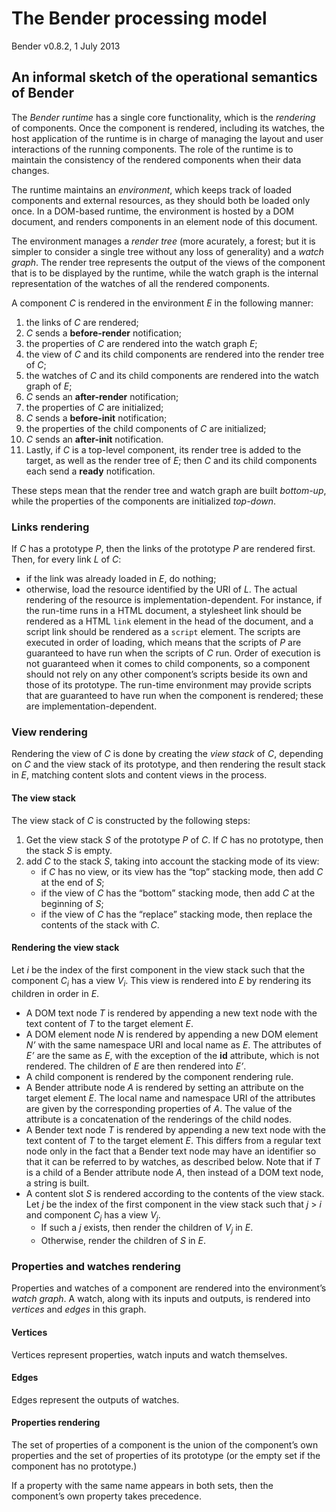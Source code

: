 # The Bender processing model

Bender v0.8.2, 1 July 2013

## An informal sketch of the operational semantics of Bender

The *Bender runtime* has a single core functionality, which is the *rendering*
of components.
Once the component is rendered, including its watches, the host application of
the runtime is in charge of managing the layout and user interactions of the
running components.
The role of the runtime is to maintain the consistency of the rendered
components when their data changes.

The runtime maintains an *environment*, which keeps track of loaded components
and external resources, as they should both be loaded only once.
In a DOM-based runtime, the environment is hosted by a DOM document, and renders
components in an element node of this document.

The environment manages a *render tree* (more acurately, a forest; but it is
simpler to consider a single tree without any loss of generality) and a *watch
graph*.
The render tree represents the output of the views of the component that is to
be displayed by the runtime, while the watch graph is the internal
representation of the watches of all the rendered components.

A component *C* is rendered in the environment *E* in the following manner:

1. the links of *C* are rendered;
2. *C* sends a **before-render** notification;
3. the properties of *C* are rendered into the watch graph *E*;
4. the view of *C* and its child components are rendered into the render tree of
   *C*;
5. the watches of *C* and its child components are rendered into the watch graph
   of *E*;
6. *C* sends an **after-render** notification;
7. the properties of *C* are initialized;
8. *C* sends a **before-init** notification;
9. the properties of the child components of *C* are initialized;
10. *C* sends an **after-init** notification.
11. Lastly, if *C* is a top-level component, its render tree is added to the
    target, as well as the render tree of *E*; then *C* and its child components
    each send a **ready** notification.

These steps mean that the render tree and watch graph are built *bottom-up*,
while the properties of the components are initialized *top-down*.

### Links rendering

If *C* has a prototype *P*, then the links of the prototype *P* are rendered
first.
Then, for every link *L* of *C*:

* if the link was already loaded in *E*, do nothing;
* otherwise, load the resource identified by the URI of *L*.
  The actual rendering of the resource is implementation-dependent.
  For instance, if the run-time runs in a HTML document, a stylesheet link
  should be rendered as a HTML `link` element in the head of the document, and a
  script link should be rendered as a `script` element.
  The scripts are executed in order of loading, which means that the scripts of
  *P* are guaranteed to have run when the scripts of *C* run.
  Order of execution is not guaranteed when it comes to child components, so a
  component should not rely on any other component’s scripts beside its own and
  those of its prototype.
  The run-time environment may provide scripts that are guaranteed to have run
  when the component is rendered; these are implementation-dependent.

### View rendering

Rendering the view of *C* is done by creating the *view stack* of *C*,
depending on *C* and the view stack of its prototype, and then rendering the
result stack in *E*, matching content slots and content views in the process.

#### The view stack

The view stack of *C* is constructed by the following steps:

1. Get the view stack *S* of the prototype *P* of *C*. If *C* has no prototype,
   then the stack *S* is empty.
2. add *C* to the stack *S*, taking into account the stacking mode of its view:
     * if *C* has no view, or its view has the “top” stacking mode, then add *C*
       at the end of *S*;
     * if the view of *C* has the “bottom” stacking mode, then add *C* at the
       beginning of *S*;
     * if the view of *C* has the “replace” stacking mode, then replace the
       contents of the stack with *C*.

#### Rendering the view stack

Let *i* be the index of the first component in the view stack such that the
component *C<sub>i</sub>* has a view *V<sub>i</sub>*.
This view is rendered into *E* by rendering its children in order in *E*.

* A DOM text node *T* is rendered by appending a new text node with the text
  content of *T* to the target element *E*.
* A DOM element node *N* is rendered by appending a new DOM element *N’* with
  the same namespace URI and local name as *E*.
  The attributes of *E’* are the same as *E*, with the exception of the **id**
  attribute, which is not rendered.
  The children of *E* are then rendered into *E’*.
* A child component is rendered by the component rendering rule.
* A Bender attribute node *A* is rendered by setting an attribute on the target
  element *E*.
  The local name and namespace URI of the attributes are given by the
  corresponding properties of *A*.
  The value of the attribute is a concatenation of the renderings of the child
  nodes.
* A Bender text node *T* is rendered by appending a new text node with the text
  content of *T* to the target element *E*.
  This differs from a regular text node only in the fact that a Bender text node
  may have an identifier so that it can be referred to by watches, as described
  below.
  Note that if *T* is a child of a Bender attribute node *A*, then instead of a
  DOM text node, a string is built.
* A content slot *S* is rendered according to the contents of the view stack.
  Let *j* be the index of the first component in the view stack such that *j* >
  *i* and component *C<sub>j</sub>* has a view *V<sub>j</sub>*.
    * If such a *j* exists, then render the children of *V<sub>j</sub>* in *E*.
    * Otherwise, render the children of *S* in *E*.


### Properties and watches rendering

Properties and watches of a component are rendered into the environment’s *watch
graph*.
A watch, along with its inputs and outputs, is rendered into *vertices* and
*edges* in this graph.

#### Vertices

Vertices represent properties, watch inputs and watch themselves.

#### Edges

Edges represent the outputs of watches.


#### Properties rendering

The set of properties of a component is the union of the component’s own
properties and the set of properties of its prototype (or the empty set if the
component has no prototype.)

If a property with the same name appears in both sets, then the component’s own
property takes precedence.
